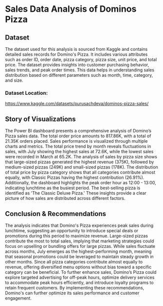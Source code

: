 # Sales Data Analysis of Dominos Pizza

## Dataset

The dataset used for this analysis is sourced from Kaggle and contains detailed sales records for Domino's Pizza. It includes various attributes such as order ID, order date, pizza category, pizza size, unit price, and total price. The dataset provides insights into customer purchasing behavior, sales trends, and peak order times. This data helps in understanding sales distribution based on different parameters such as month, time, category, and size. 

### Dataset Location:
https://www.kaggle.com/datasets/purusachdeva/dominos-pizza-sales/

## Story of Visualizations

The Power BI dashboard presents a comprehensive analysis of Domino’s Pizza sales data. The total order price amounts to 817.86K, with a total of 21.35K orders placed. Sales performance is visualized through multiple charts and metrics. The total price trend by month reveals fluctuations in sales, with July showing the highest sales at 72.6K, while the lowest sales were recorded in March at 65.2K. The analysis of sales by pizza size shows that large-sized pizzas generated the highest revenue (375K), followed by medium-sized pizzas (249K) and small-sized pizzas (178K). The distribution of total price by pizza category shows that all categories contribute almost equally, with Classic Pizzas having the highest contribution (26.91%). Additionally, the dashboard highlights the peak order hour as 12:00 - 13:00, indicating lunchtime as the busiest period. The best-selling pizza is identified as 'The Classic Deluxe Pizza.' These insights provide a clear picture of how sales are distributed across different factors.

## Conclusion & Recommendations

The analysis indicates that Domino's Pizza experiences peak sales during lunchtime, suggesting an opportunity to introduce special deals or promotions during this period to maximize revenue. Large-sized pizzas contribute the most to total sales, implying that marketing strategies could focus on upselling or bundling offers for large pizzas. While sales fluctuate across months, July emerges as the highest-performing month, meaning that seasonal promotions could be leveraged to maintain steady growth in other months. Since all pizza categories contribute almost equally to revenue, offering diversified menu options without bias toward a specific category can be beneficial. To further enhance sales, Domino’s Pizza could explore targeted advertising for off-peak hours, optimize delivery services to accommodate peak hours efficiently, and introduce loyalty programs to retain frequent customers. By implementing these recommendations, Domino's can further optimize its sales performance and customer engagement.